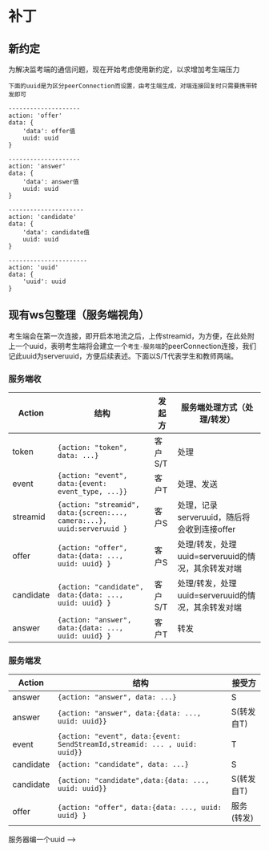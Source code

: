 # 补丁
## 新约定
为解决监考端的通信问题，现在开始考虑使用新约定，以求增加考生端压力

```
下面的uuid是为区分peerConnection而设置，由考生端生成，对端连接回复时只需要携带转发即可

--------------------
action: 'offer' 
data: {
    'data': offer值
    uuid: uuid
}

--------------------
action: 'answer'
data: {
    'data': answer值
    uuid: uuid
}

---------------------
action: 'candidate'
data: {
    'data': candidate值
    uuid: uuid
}

----------------------
action: 'uuid'
data: {
    'uuid': uuid
}

```

## 现有ws包整理（服务端视角）
考生端会在第一次连接，即开启本地流之后，上传streamid，为方便，在此处附上一个uuid，表明考生端将会建立一个`考生-服务端`的peerConnection连接，我们记此uuid为serveruuid，方便后续表述。下面以S/T代表学生和教师两端。

### 服务端收
| Action    | 结构                                                                    | 发起方  | 服务端处理方式（处理/转发）                        |
| --------- | ----------------------------------------------------------------------- | ------- | -------------------------------------------------- |
| token     | `{action: "token", data: ...}`                                          | 客户S/T | 处理                                               |
| event     | `{action: "event", data:{event: event_type, ...}}`                      | 客户T   | 处理、发送                                         |
| streamid  | `{action: "streamid", data:{screen:..., camera:...}, uuid:serveruuid }` | 客户S   | 处理，记录serveruuid，随后将会收到连接offer        |
| offer     | `{action: "offer", data:{data: ..., uuid: uuid} }`                      | 客户S   | 处理/转发，处理uuid=serveruuid的情况，其余转发对端 |
| candidate | `{action: "candidate", data:{data: ..., uuid: uuid} }`                  | 客户S/T | 处理/转发，处理uuid=serveruuid的情况，其余转发对端 |
| answer    | `{action: "answer",  data:{data: ..., uuid: uuid} }`                    | 客户T   | 转发                                               |

### 服务端发
| Action    | 结构                                                                       | 接受方     |
| --------- | -------------------------------------------------------------------------- | ---------- |
| answer    | `{action: "answer", data: ...}`                                            | S          |
| answer    | `{action: "answer", data:{data: ..., uuid: uuid}}`                         | S(转发自T) |
| event     | `{action: "event", data:{event: SendStreamId,streamid: ... , uuid: uuid}}` | T          |
| candidate | `{action: "candidate", data: ...}`                                         | S          |
| candidate | `{action: "candidate",data:{data: ..., uuid: uuid}}`                       | S(转发自T) |
| offer     | `{action: "offer", data:{data: ..., uuid: uuid} }`                         | 服务(转发) |


<!-- ### 监控查看时序

```
        S                        服务器                         T
                                    <-- event:GetMemberStream --|       
                                   |----event:SendStreamId----->         服务器编一个uuid -->




```